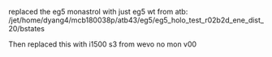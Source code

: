 replaced the eg5 monastrol with just eg5 wt from atb: /jet/home/dyang4/mcb180038p/atb43/eg5/eg5_holo_test_r02b2d_ene_dist_20/bstates

Then replaced this with i1500 s3 from wevo no mon v00
